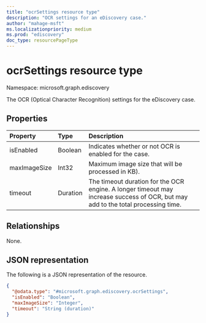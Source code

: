 ```yaml
---
title: "ocrSettings resource type"
description: "OCR settings for an eDiscovery case."
author: "mahage-msft"
ms.localizationpriority: medium
ms.prod: "ediscovery"
doc_type: resourcePageType
---
```


# ocrSettings resource type

Namespace: microsoft.graph.ediscovery

The OCR (Optical Character Recognition) settings for the eDiscovery case.

## Properties

|Property|Type|Description|
|:---|:---|:---|
|isEnabled|Boolean|Indicates whether or not OCR is enabled for the case.|
|maxImageSize|Int32|Maximum image size that will be processed in KB).|
|timeout|Duration|The timeout duration for the OCR engine. A longer timeout may increase success of OCR, but may add to the total processing time.|

## Relationships

None.

## JSON representation

The following is a JSON representation of the resource.
<!-- {
  "blockType": "resource",
  "@odata.type": "microsoft.graph.ediscovery.ocrSettings"
}
-->

``` json
{
  "@odata.type": "#microsoft.graph.ediscovery.ocrSettings",
  "isEnabled": "Boolean",
  "maxImageSize": "Integer",
  "timeout": "String (duration)"
}
```
